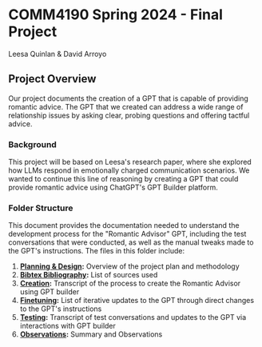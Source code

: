 # COMM4190 Spring 2024 - Final Project

Leesa Quinlan & David Arroyo

## Project Overview

Our project documents the creation of a GPT that is capable of providing romantic advice. The GPT that we created can address a wide range of relationship issues by asking clear, probing questions and offering tactful advice.

### Background

This project will be based on Leesa's research paper, where she explored how LLMs respond in emotionally charged communication scenarios. We wanted to continue this line of reasoning by creating a GPT that could provide romantic advice using ChatGPT's GPT Builder platform.

### Folder Structure

This document provides the documentation needed to understand the development process for the "Romantic Advisor" GPT, including the test conversations that were conducted, as well as the manual tweaks made to the GPT's instructions. The files in this folder include:

01. **[Planning & Design](01.Planning&Design):** Overview of the project plan and methodology
02. **[Bibtex Bibliography](02.BibexBibliography.ipynb):** List of sources used
03. **[Creation](03.Creation.pdf):** Transcript of the process to create the Romantic Advisor using GPT builder
04. **[Finetuning](04.Finetuning.pdf):** List of iterative updates to the GPT through direct changes to the GPT's instructions
05. **[Testing](05.Testing.pdf):** Transcript of test conversations and updates to the GPT via interactions with GPT builder
06. **[Observations](06.Observations&Summary.md):** Summary and Observations
